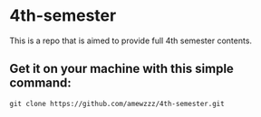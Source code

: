 # 4th-semester
This is a repo that is aimed to provide full 4th semester contents.

## Get it on your machine with this simple command:
`git clone https://github.com/amewzzz/4th-semester.git`
